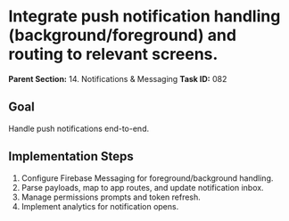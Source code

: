 # Integrate push notification handling (background/foreground) and routing to relevant screens.

**Parent Section:** 14. Notifications & Messaging
**Task ID:** 082

## Goal
Handle push notifications end-to-end.

## Implementation Steps
1. Configure Firebase Messaging for foreground/background handling.
2. Parse payloads, map to app routes, and update notification inbox.
3. Manage permissions prompts and token refresh.
4. Implement analytics for notification opens.

